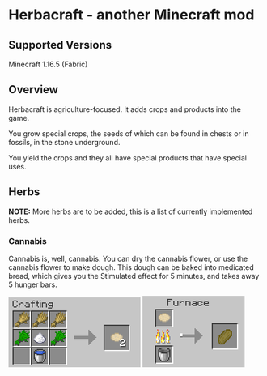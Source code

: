 # Herbacraft - another Minecraft mod
## Supported Versions
Minecraft 1.16.5 (Fabric)

## Overview
Herbacraft is agriculture-focused. It adds crops and products into the game.

You grow special crops, the seeds of which can be found in chests or in fossils, in the stone underground.

You yield the crops and they all have special products that have special uses.

## Herbs
**NOTE:** More herbs are to be added, this is a list of currently implemented herbs.
### Cannabis
Cannabis is, well, cannabis. You can dry the cannabis flower, or use the cannabis flower to make dough. This dough can be baked into medicated bread, which gives you the Stimulated effect for 5 minutes, and takes away 5 hunger bars.

<img src="docs/dough-recipe.png">
<img src="docs/bread-recipe.png">